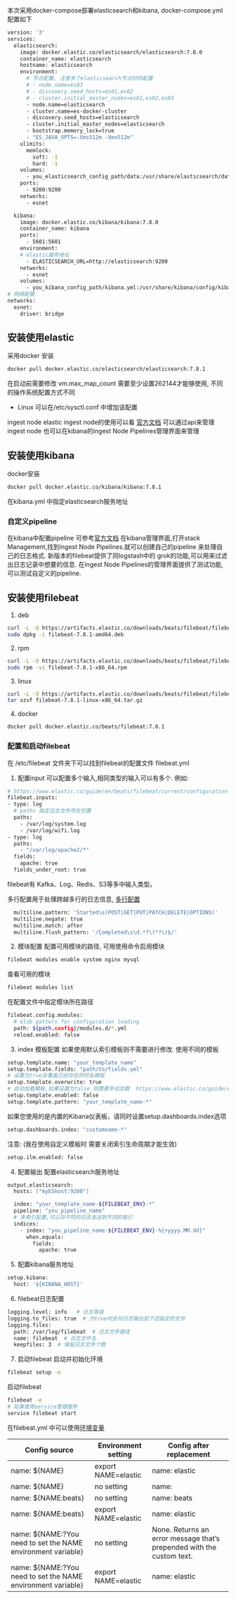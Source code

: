 本次采用docker-compose部署elasticsearch和kibana, docker-compose.yml配置如下
```bash
version: '3'
services:
  elasticsearch:
    image: docker.elastic.co/elasticsearch/elasticsearch:7.8.0
    container_name: elasticsearch
    hostname: elasticsearch
    environment:
      # 节点配置, 注意多个elasticsearch节点时的配置
      # - node.name=es03
      # - discovery.seed_hosts=es01,es02
      # - cluster.initial_master_nodes=es01,es02,es03
      - node.name=elasticsearch
      - cluster.name=es-docker-cluster
      - discovery.seed_hosts=elasticsearch
      - cluster.initial_master_nodes=elasticsearch
      - bootstrap.memory_lock=true
      - "ES_JAVA_OPTS=-Xms512m -Xmx512m"
    ulimits:
      memlock:
        soft: -1
        hard: -1
    volumes:
      - you_elasticsearch_config_path/data:/usr/share/elasticsearch/data
    ports:
      - 9200:9200
    networks:
      - esnet

  kibana:
    image: docker.elastic.co/kibana/kibana:7.8.0
    container_name: kibana
    ports:
      - 5601:5601
    environment:
    # elastic服务地址
      - ELASTICSEARCH_URL=http://elasticsearch:9200
    networks:
      - esnet
    volumes:
      - you_kibana_config_path/kibana.yml:/usr/share/kibana/config/kibana.yml
# 网络配置
networks:
  esnet:
    driver: bridge
```

## 安装使用elastic
采用docker 安装
```bash
docker pull docker.elastic.co/elasticsearch/elasticsearch:7.8.1
```
在启动前需要修改 vm.max_map_count 需要至少设置262144才能够使用, 不同的操作系统配置方式不同
- Linux
可以在/etc/sysctl.conf 中增加该配置

ingest node
 elastic ingest node的使用可以看 [官方文档](https://www.elastic.co/guide/en/elasticsearch/reference/7.8/ingest.html)
 可以通过api来管理ingest node 也可以在kibana的ingest Node Pipelines管理界面来管理

## 安装使用kibana
docker安装
```bash
docker pull docker.elastic.co/kibana/kibana:7.8.1
```
在kibana.yml 中指定elasticsearch服务地址

### 自定义pipeline
在kibana中配置pipeline 可参考[官方文档](https://www.elastic.co/guide/en/kibana/current/ingest-node-pipelines.html)
在kibana管理界面,打开stack Management,找到ingest Node Pipelines.就可以创建自己的pipeline 来处理自己的日志格式.
新版本的filebeat提供了同logstash中的 grok的功能,可以用来过滤出日志记录中想要的信息.
在ingest Node Pipelines的管理界面提供了测试功能,可以测试自定义的pipeline.

## 安装使用filebeat
1. deb
```bash
curl -L -O https://artifacts.elastic.co/downloads/beats/filebeat/filebeat-7.8.1-amd64.deb
sudo dpkg -i filebeat-7.8.1-amd64.deb
```
2. rpm
```bash
curl -L -O https://artifacts.elastic.co/downloads/beats/filebeat/filebeat-7.8.1-x86_64.rpm
sudo rpm -vi filebeat-7.8.1-x86_64.rpm
```
3. linux
```bash
curl -L -O https://artifacts.elastic.co/downloads/beats/filebeat/filebeat-7.8.1-linux-x86_64.tar.gz
tar xzvf filebeat-7.8.1-linux-x86_64.tar.gz
```
4. docker
```bash
docker pull docker.elastic.co/beats/filebeat:7.8.1
```

### 配置和启动filebeat
在 /etc/filebeat 文件夹下可以找到filebeat的配置文件 filebeat.yml
1. 配置input
可以配置多个输入,相同类型的输入可以有多个. 例如:
```bash
# https://www.elastic.co/guide/en/beats/filebeat/current/configuration-filebeat-options.html
filebeat.inputs:
- type: log
  # paths 指定日志文件所在位置
  paths:
    - /var/log/system.log
    - /var/log/wifi.log
- type: log
  paths:
    - "/var/log/apache2/*"
  fields:
    apache: true
  fields_under_root: true
```
filebeat有 Kafka、Log、Redis、S3等多中输入类型。

多行配置用于处理跨越多行的日志信息, [多行配置](https://www.elastic.co/guide/en/beats/filebeat/current/multiline-examples.html)
```bash
  multiline.pattern: 'Started\s(POST|GET|PUT|PATCH|DELETE|OPTIONS)'
  multiline.negate: true
  multiline.match: after
  multiline.flush_pattern: '/Completed\s\d.*?\(*?\)$/'
```

2. 模块配置
配置可用模块的路径, 可用使用命令启用模块
```bash
filebeat modules enable system nginx mysql
```
查看可用的模块
```bash
filebeat modules list
```
在配置文件中指定模块所在路径
```bash
filebeat.config.modules:
  # Glob pattern for configuration loading
  path: ${path.config}/modules.d/*.yml
  reload.enabled: false
```

3. index 模板配置
如果使用默认索引模板则不需要进行修改.
使用不同的模板
```bash
setup.template.name: "your_template_name"
setup.template.fields: "path/to/fields.yml"
# 设置为true会覆盖已经存在的同名模板
setup.template.overwrite: true
# 自动加载模板,如果设置为false 则需要手动加载  https://www.elastic.co/guide/en/beats/filebeat/current/filebeat-template.html#load-template-manually
setup.template.enabled: false
setup.template.pattern: "your_template_name-*"
```
如果您使用的是内置的Kibana仪表板，请同时设置setup.dashboards.index选项
```bash
setup.dashboards.index: "customname-*"
```

注意: (我在使用自定义模板时 需要关闭索引生命周期才能生效)
```bash
setup.ilm.enabled: false
```

4. 配置输出
配置elasticsearch服务地址
```bash
output.elasticsearch:
  hosts: ["myEShost:9200"]

  index: "your_template_name-${FILEBEAT_ENV}-*"
  pipeline: "you_pipeline_name"
  # 多索引配置,可以将不同的日志发送到不同的索引
  indices:
    - index: "you_pipeline_name-${FILEBEAT_ENV}-%{+yyyy.MM.dd}"
      when.equals:
        fields:
          apache: true

```

5. 配置kibana服务地址
```bash
setup.kibana:
  host: '${KIBANA_HOST}'
```

6. filebeat日志配置
```bash
logging.level: info   # 日志等级
logging.to_files: true  # 为true时会将日志输出到下边指定的文件
logging.files:
  path: /var/log/filebeat  # 日志文件路径
  name: filebeat  # 日志文件名
  keepfiles: 3  # 保留日志文件个数
```
7. 启动filebeat
启动并初始化环境
```bash
filebeat setup -e
```
启动filebeat
```bash
filebeat -e
# 如果使用service管理服务
service filebeat start
```
在filebeat.yml 中可以使用[环境变量](https://www.elastic.co/guide/en/beats/filebeat/current/using-environ-vars.html)

| Config source | Environment setting | Config after replacement |
| --- | --- | --- |
| name: ${NAME} | export NAME=elastic | name: elastic |
| name: ${NAME} | no setting | name: |
| name: ${NAME:beats} | no setting | name: beats |
| name: ${NAME:beats} | export NAME=elastic | name: elastic |
| name: ${NAME:?You need to set the NAME environment variable} | no setting | None. Returns an error message that’s prepended with the custom text. |
| name: ${NAME:?You need to set the NAME environment variable} | export NAME=elastic | name: elastic |